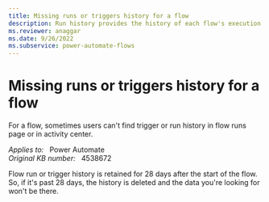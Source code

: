 ```yaml
---
title: Missing runs or triggers history for a flow
description: Run history provides the history of each flow's execution for the past 28 days.
ms.reviewer: anaggar
ms.date: 9/26/2022
ms.subservice: power-automate-flows
---
```

# Missing runs or triggers history for a flow

For a flow, sometimes users can't find trigger or run history in flow runs page or in activity center.

_Applies to:_ &nbsp; Power Automate  
_Original KB number:_ &nbsp; 4538672

Flow run or trigger history is retained for 28 days after the start of the flow. So, if it's past 28 days, the history is deleted and the data you're looking for won't be there.
